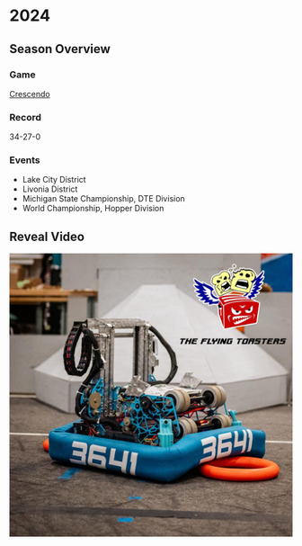 # 2024

## Season Overview

### Game

[Crescendo](https://youtu.be/9keeDyFxzY4?si=qgFHexZAhIOzFiy7)

### Record

34-27-0

### Events

- Lake City District
- Livonia District
- Michigan State Championship, DTE Division
- World Championship, Hopper Division

## Reveal Video

![2024 Robot](Media/2024_Robot.jpg)
